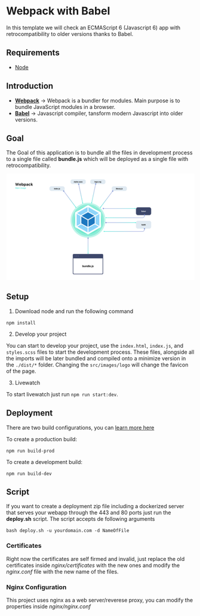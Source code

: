 # Webpack with Babel

In this template we will check an ECMAScript 6 (Javascript 6) app with retrocompatibility to older versions thanks to Babel.

## Requirements

* [Node](https://nodejs.org/en/)


## Introduction

* **[Webpack](https://webpack.js.org)** -> Webpack is a bundler for modules. Main purpose is to bundle JavaScript modules in a browser.
* **[Babel](https://babeljs.io)** -> Javascript compiler, tansform modern Javascript into older versions.

## Goal

The Goal of this application is to bundle all the files in development process to a single file called **bundle.js** which will be deployed as a single file with retrocompatibility.

![Webpack Flowchart](meta/flowchart-webpack.png)

## Setup

1. Download node and run the following command

```
npm install
```

2. Develop your project

You can start to develop your project, use the ```index.html```, ```index.js```, and ```styles.scss``` files to start the development process. These files, alongside all the imports will be later bundled and compiled onto a minimize version in the ```./dist/*``` folder.
Changing the ```src/images/logo``` will change the favicon of the page.

3. Livewatch

To start livewatch just run ```npm run start:dev```.

## Deployment

There are two build configurations, you can [learn more here](https://webpack.js.org/configuration/mode/)

To create a production build:

```
npm run build-prod
```

To create a development build:

```
npm run build-dev
```

## Script

If you want to create a deployment zip file including a dockerized server that serves your webapp through the 443 and 80 ports just run the **deploy.sh** script.
The script accepts de following arguments

```
bash deploy.sh -u yourdomain.com -d NameOfFile
```

### Certificates
Right now the certificates are self firmed and invalid, just replace the old certificates inside *nginx/certificates* with the new ones and modify the *nginx.conf* file with the new name of the files.

### Nginx Configuration
This project uses nginx as a web server/reverese proxy, you can modify the properties inside *nginx/nginx.conf*